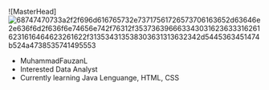 
![MasterHead]![68747470733a2f2f696d616765732e73717561726573706163652d63646e2e636f6d2f636f6e74656e742f76312f3537363966633430316236333162616231616464623261622f313534313538303631313632342d5445363451474b524a4738535741495553](https://github.com/MuhammadFauzanL/MuhammadFauzanL/assets/141022549/c2b5b59e-e87e-456b-8e7d-59096dcda37d)

-  MuhammadFauzanL
-  Interested  Data Analyst
-  Currently learning Java Lenguange, HTML, CSS 


<!---
MuhammadFauzanL/MuhammadFauzanL is a ✨ special ✨ repository because its `README.md` (this file) appears on your GitHub profile.
You can click the Preview link to take a look at your changes.
--->
